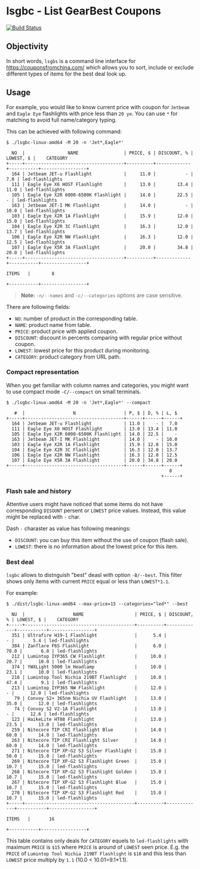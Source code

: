# lsgbc - List GearBest Coupons
[![Build Status](https://travis-ci.org/krasoffski/lsgbc.svg?branch=master)](https://travis-ci.org/krasoffski/lsgbc)

## Objectivity
In short words, `lsgbs` is a command line interface for
https://couponsfromchina.com/ which allows you to sort, include or exclude
different types of items for the best deal look up.

## Usage

For example, you would like to know current price with coupon for `Jetbeam` and
`Eagle Eye` flashlights with price less than `20 ye`. You can use `*` for
matching to avoid full name/category typing.

This can be achieved with following command:

```
$ ./lsgbc-linux-amd64 -M 20 -n 'Jet*,Eagle*'

  NO  |                NAME                 | PRICE, $ | DISCOUNT, % | LOWEST, $ |    CATEGORY
+-----+-------------------------------------+----------+-------------+-----------+-----------------+
  164 | Jetbeam JET-u Flashlight            |     11.0 |           - |       7.0 | led-flashlights
  111 | Eagle Eye X6 HOST Flashlight        |     13.0 |        13.4 |      11.0 | led-flashlights
  105 | Eagle Eye X2R 6000-6500K Flashlight |     14.0 |        22.5 |         - | led-flashlights
  163 | Jetbeam JET-I MK Flashlight         |     14.0 |           - |      10.0 | led-flashlights
  103 | Eagle Eye X2R 1A Flashlight         |     15.9 |        12.0 |      15.0 | led-flashlights
  104 | Eagle Eye X2R 3C Flashlight         |     16.3 |        12.0 |      13.7 | led-flashlights
  106 | Eagle Eye X2R NW Flashlight         |     16.3 |        12.0 |      12.5 | led-flashlights
  107 | Eagle Eye X5R 3A Flashlight         |     20.0 |        34.8 |      20.0 | led-flashlights
+-----+-------------------------------------+----------+-------------+-----------+-----------------+
                                                                         ITEMS   |        8
                                                                     +-----------+-----------------+
```

> __Note:__ `-n/--names` and `-c/--categories` options are case sensitive.

There are following fields:

 - `NO`: number of product in the corresponding table.
 - `NAME`: product name from table.
 - `PRICE`: product price with applied coupon.
 - `DISCOUNT`: discount in percents comparing with regular price without coupon.
 - `LOWEST`: lowest price for this product during monitoring.
 - `CATEGORY`: product category from URL path.

### Compact representation

When you get familiar with column names and categories, you might want to use compact mode
`-C/--compact` on small terminals.

```
$ ./lsgbc-linux-amd64 -M 20 -n 'Jet*,Eagle*' --compact

   #  |                  N                  | P, $ | D, % | L, $
+-----+-------------------------------------+------+------+------+
  164 | Jetbeam JET-u Flashlight            | 11.0 |    - |  7.0
  111 | Eagle Eye X6 HOST Flashlight        | 13.0 | 13.4 | 11.0
  105 | Eagle Eye X2R 6000-6500K Flashlight | 14.0 | 22.5 |    -
  163 | Jetbeam JET-I MK Flashlight         | 14.0 |    - | 10.0
  103 | Eagle Eye X2R 1A Flashlight         | 15.9 | 12.0 | 15.0
  104 | Eagle Eye X2R 3C Flashlight         | 16.3 | 12.0 | 13.7
  106 | Eagle Eye X2R NW Flashlight         | 16.3 | 12.0 | 12.5
  107 | Eagle Eye X5R 3A Flashlight         | 20.0 | 34.8 | 20.0
+-----+-------------------------------------+------+------+------+
                                                             8
                                                          +------+
```

### Flash sale and history

Attentive users might have noticed that some items do not have corresponding
`DISOUNT` persent or `LOWEST` price values. Instead, this value might be
replaced with `-` char.

Dash `-` charaster as value has following meanings:

- `DISCOUNT`: you can buy this item without the use of coupon (flash sale).
- `LOWEST`: there is no information about the lowest price for this item.

### Best deal

`lsgbc` allows to distnguish "best" deasl with option `-B/--best`. This filter
shows only items with current `PRICE` equal or less than `LOWEST*1.1`.

For example:
```
$ ./dist/lsgbc-linux-amd64 --max-price=15 --categories="led*" --best

  NU  |                  NAME                   | PRICE, $ | DISCOUNT, % | LOWEST, $ |    CATEGORY
+-----+-----------------------------------------+----------+-------------+-----------+-----------------+
  351 | Ultrafire H19-1 Flashlight              |      5.4 |           - |       5.4 | led-flashlights
  384 | Zanflare F6S Flashlight                 |      6.0 |        70.0 |       6.0 | led-flashlights
  212 | Lumintop IYP365 CW Flashlight           |     10.0 |        20.7 |      10.0 | led-flashlights
  374 | YWXLight 5000 lm Headlamp               |     10.0 |        23.1 |      10.0 | led-flashlights
  216 | Lumintop Tool Nichia 219BT Flashlight   |     10.0 |        47.4 |       9.1 | led-flashlights
  213 | Lumintop IYP365 NW Flashlight           |     12.0 |           - |      12.0 | led-flashlights
   79 | Convoy S2+ 365nm Nichia UV Flashlight   |     13.0 |        35.0 |      12.0 | led-flashlights
   74 | Convoy S2 V2-1A Flashlight              |     13.0 |           - |      12.6 | led-flashlights
  123 | HaikeLite HT08 Flashlight               |     13.0 |        23.5 |      13.0 | led-flashlights
  259 | Nitecore TIP CRI Flashlight Blue        |     14.0 |        60.0 |      14.0 | led-flashlights
  263 | Nitecore TIP CRI Flashlight Silver      |     14.0 |        60.0 |      14.0 | led-flashlights
  271 | Nitecore TIP XP-G2 S3 Silver Flashlight |     15.0 |        50.0 |      15.0 | led-flashlights
  269 | Nitecore TIP XP-G2 S3 Flashlight Green  |     15.0 |        10.7 |      15.0 | led-flashlights
  268 | Nitecore TIP XP-G2 S3 Flashlight Golden |     15.0 |        10.7 |      15.0 | led-flashlights
  267 | Nitecore TIP XP-G2 S3 Flashlight Blue   |     15.0 |        10.7 |      15.0 | led-flashlights
  270 | Nitecore TIP XP-G2 S3 Flashlight Red    |     15.0 |        10.7 |      15.0 | led-flashlights
+-----+-----------------------------------------+----------+-------------+-----------+-----------------+
                                                                             ITEMS   |       16
                                                                         +-----------+-----------------+
```
This table contains only deals for `CATEGORY` equels to `led-flashlights` with
maximum `PRICE` is `$15` where `PRICE` is around of `LOWEST` seen price. E.g.
the `PRICE` of `Lumintop Tool Nichia 219BT Flashlight` is `$10` and this less
than `LOWEST` price multiply by `1.1` (10.0 < 10.01=9.1*1.1).
